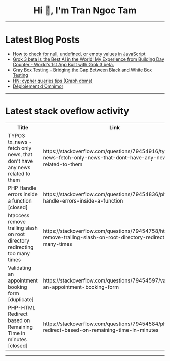 <h1 align="center">Hi 👋, I'm Tran Ngoc Tam</h1>

---

# Latest Blog Posts 
<!-- BLOG-POST-LIST:START -->
- [How to check for null, undefined, or empty values in JavaScript](https://dev.to/logrocket/how-to-check-for-null-undefined-or-empty-values-in-javascript-5d0p)
- [Grok 3 beta is the Best AI in the World! My Experience from Building Day Counter - World&#39;s 1st App Built with Grok 3 beta.](https://dev.to/liborbenes/grok-3-beta-is-the-best-ai-in-the-world-my-experience-from-building-day-counter-worlds-1st-app-1bm8)
- [Gray Box Testing – Bridging the Gap Between Black and White Box Testing](https://dev.to/keploy/gray-box-testing-bridging-the-gap-between-black-and-white-box-testing-1959)
- [HN: cypher queries tips &lpar;Graph dbms&rpar;](https://dev.to/falkordb/hn-cypher-queries-tips-graph-dbms-hck)
- [Déploiement d’Omnimor](https://dev.to/liladoc/deploiement-domnimor-1fh2)
<!-- BLOG-POST-LIST:END -->

---

# Latest stack oveflow activity
<table>
  <tr><th>Title</th><th>Link</th></tr>
  <!-- STACKOVERFLOW:START --><tr><td>TYPO3 tx_news - fetch only news, that don&#39;t have any news related to them</td><td>https://stackoverflow.com/questions/79454916/typo3-tx-news-fetch-only-news-that-dont-have-any-news-related-to-them</td></tr><tr><td>PHP Handle errors inside a function [closed]</td><td>https://stackoverflow.com/questions/79454836/php-handle-errors-inside-a-function</td></tr><tr><td>htaccess remove trailing slash on root directory redirecting too many times</td><td>https://stackoverflow.com/questions/79454758/htaccess-remove-trailing-slash-on-root-directory-redirecting-too-many-times</td></tr><tr><td>Validating an appointment booking form [duplicate]</td><td>https://stackoverflow.com/questions/79454597/validating-an-appointment-booking-form</td></tr><tr><td>PHP-HTML Redirect based on Remaining Time in minutes [closed]</td><td>https://stackoverflow.com/questions/79454584/php-html-redirect-based-on-remaining-time-in-minutes</td></tr><!-- STACKOVERFLOW:END -->
</table>

---


